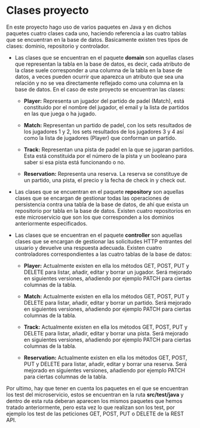 # Clases proyecto
En este proyecto hago uso de varios paquetes en Java y en dichos paquetes cuatro clases cada uno, haciendo referencia a las cuatro tablas que se encuentran en la base de datos. Basicamente existen tres tipos de clases: dominio, repositorio y controlador.

* Las clases que se encuentran en el paquete **domain** son aquellas clases que representan la tabla en la base de datos, es decir, cada atributo de la clase suele corresponder a una columna de la tabla en la base de datos, a veces pueden ocurrir que aparezca un atributo que sea una relación y no se vea directamente reflejado como una columna en la base de datos. En el caso de este proyecto se encuentran las clases:

  * **Player:** Representa un jugador del partido de padel (Match), está constituido por el nombre del jugador, el email y la lista de partidos en las que juega o ha jugado.

  * **Match:** Representan un partido de padel, con los sets resultados de los jugadores 1 y 2, los sets resultados de los jugadores 3 y 4 así como la lista de jugadores (Player) que conforman un partido.

  * **Track:** Representan una pista de padel en la que se jugaran partidos. Esta está constituida por el número de la pista y un booleano para saber si esa pista está funcionando o no.

  * **Reservation:** Representa una reserva. La reserva se constituye de un partido, una pista, el precio y la fecha de check in y check out.

* Las clases que se encuentran en el paquete **repository** son aquellas clases que se encargan de gestionar todas las operaciones de persistencia contra una tabla de la base de datos, de ahí que exista un repositorio por tabla en la base de datos. Existen cuatro repositorios en este microservicio que son los que corresponden a los dominios anteriormente especificados.

* Las clases que se encuentran en el paquete **controller** son aquellas clases que se encargan de gestionar las solicitudes HTTP entrantes del usuario y devuelve una respuesta adecuada. Existen cuatro controladores correspondientes a las cuatro tablas de la base de datos:

  * **Player:** Actualmente existen en ella los métodos GET, POST, PUT y DELETE para listar, añadir, editar y borrar un jugador. Será mejorado en siguientes versiones, añadiendo por ejemplo PATCH para ciertas columnas de la tabla.

  * **Match:** Actualmente existen en ella los métodos GET, POST, PUT y DELETE para listar, añadir, editar y borrar un partido. Será mejorado en siguientes versiones, añadiendo por ejemplo PATCH para ciertas columnas de la tabla.

  * **Track:** Actualmente existen en ella los métodos GET, POST, PUT y DELETE para listar, añadir, editar y borrar una pista. Será mejorado en siguientes versiones, añadiendo por ejemplo PATCH para ciertas columnas de la tabla.

  * **Reservation:** Actualmente existen en ella los métodos GET, POST, PUT y DELETE para listar, añadir, editar y borrar una reserva. Será mejorado en siguientes versiones, añadiendo por ejemplo PATCH para ciertas columnas de la tabla.

Por ultimo, hay que tener en cuenta los paquetes en el que se encuentran los test del microservicio, estos se encuentran en la ruta **src/test/java** y dentro de esta ruta deberan aparecen los mismos paquetes que hemos tratado anteriormente, pero esta vez lo que realizan son los test, por ejemplo los test de las peticiones GET, POST, PUT o DELETE de la REST API.
